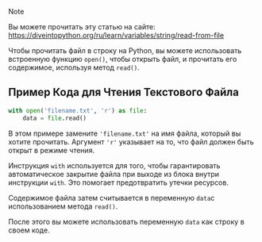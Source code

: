 > [!NOTE]
> Вы можете прочитать эту статью на сайте: https://diveintopython.org/ru/learn/variables/string/read-from-file

Чтобы прочитать файл в строку на Python, вы можете использовать встроенную функцию `open()`, чтобы открыть файл, и прочитать его содержимое, используя метод `read()`.

## Пример Кода для Чтения Текстового Файла

```python
with open('filename.txt', 'r') as file:
    data = file.read()
```

В этом примере замените `'filename.txt'` на имя файла, который вы хотите прочитать. Аргумент `'r'` указывает на то, что файл должен быть открыт в режиме чтения.

Инструкция `with` используется для того, чтобы гарантировать автоматическое закрытие файла при выходе из блока внутри инструкции `with`. Это помогает предотвратить утечки ресурсов.

Содержимое файла затем считывается в переменную `data`с использованием метода `read()`.

После этого вы можете использовать переменную `data` как строку в своем коде.
